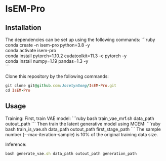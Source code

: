 <h1>IsEM-Pro</h1>


<h2>Installation</h2>
The dependencies can be set up using the following commands:
```ruby
conda create -n isem-pro python=3.8 -y </br>
conda activate isem-pro </br>
conda install pytorch=1.10.2 cudatoolkit=11.3 -c pytorch -y </br>
conda install numpy=1.19 pandas=1.3 -y </br>
```

Clone this repository by the following commands:
```ruby
git clone git@github.com:JocelynSong/IsEM-Pro.git
cd IsEM-Pro
```

<h2>Usage</h2>
Training:
First, train VAE model:
```ruby
bash train_vae_mrf.sh data_path outout_path
```
Then train the latent generative model using MCEM:
```ruby
bash train_is_vae.sh data_path outout_path first_stage_path
```
The sample number (--max-iteration-sample) is 10% of the original training data size.


Inference:
```ruby
bash generate_vae.sh data_path outout_path generation_path
```